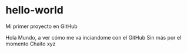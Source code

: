 # hello-world

Mi primer proyecto en GitHub

Hola Mundo, a ver cómo me va inciandome con el GitHub
Sin más por el momento
Chaito
xyz

